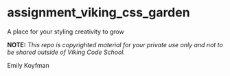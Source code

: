 assignment_viking_css_garden
============================

A place for your styling creativity to grow


**NOTE:** *This repo is copyrighted material for your private use only and not to be shared outside of Viking Code School.*

Emily Koyfman

